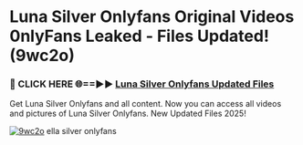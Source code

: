 # Luna Silver Onlyfans Original Videos 0nlyFans Leaked - Files Updated! (9wc2o)

<h3>🔴 CLICK HERE 🌐==►► <a href="https://best4dudes.click/HH4t6V" rel="nofollow">Luna Silver Onlyfans Updated Files</a></h3>

Get Luna Silver Onlyfans and all content. Now you can access all videos and pictures of Luna Silver Onlyfans. New Updated Files 2025!

[![9wc2o](https://github.com/user-attachments/assets/8c521d6e-e6e3-4a75-9320-d58ab9d79d5b)](https://best4dudes.click/HH4t6V)
ella silver onlyfans
